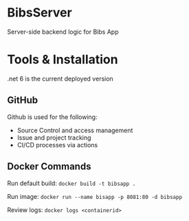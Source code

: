 # BibsServer

Server-side backend logic for Bibs App

# Tools & Installation

.net 6 is the current deployed version

## GitHub

Github is used for the following:

-   Source Control and access management
-   Issue and project tracking
-   CI/CD processes via actions

## Docker Commands

Run default build: `docker build -t bibsapp .`

Run image: `docker run --name bisapp -p 8081:80 -d bibsapp`

Review logs: `docker logs <containerid>`